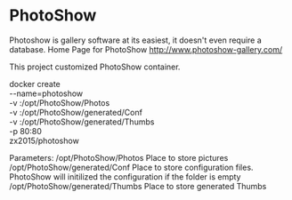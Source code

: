 # PhotoShow
Photoshow is gallery software at its easiest, it doesn't even require a database.
Home Page for PhotoShow
http://www.photoshow-gallery.com/

This project customized PhotoShow container.

docker create \
--name=photoshow \
-v <path to pictures>:/opt/PhotoShow/Photos \
-v <path to config>:/opt/PhotoShow/generated/Conf \
-v <path to store thumbs>:/opt/PhotoShow/generated/Thumbs \
-p 80:80 \
zx2015/photoshow

Parameters:
/opt/PhotoShow/Photos             Place to store pictures
/opt/PhotoShow/generated/Conf     Place to store configuration files. PhotoShow will initilized the configuration if the folder is empty
/opt/PhotoShow/generated/Thumbs   Place to store generated Thumbs
